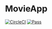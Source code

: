# MovieApp

[![CircleCI](https://circleci.com/gh/robertheo15/MovieApp.svg?style=svg)](https//circleci.com/gh/robertheo15/MovieApp)
<a href="https//circleci.com/gh/robertheo15/MovieApp" target="_blank"><img src="https://circleci.com/gh/robertheo15/MovieApp.svg?style=svg"
alt="Pass"/></a>